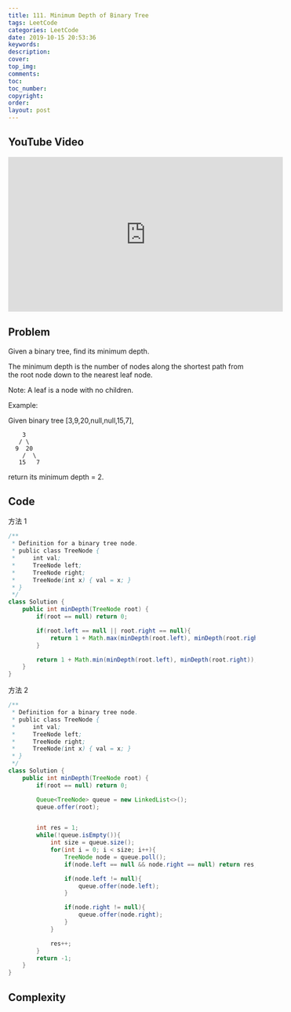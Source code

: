 ```yaml
---
title: 111. Minimum Depth of Binary Tree
tags: LeetCode
categories: LeetCode
date: 2019-10-15 20:53:36
keywords:
description:
cover:
top_img:
comments:
toc:
toc_number:
copyright:
order:
layout: post
---
```


## YouTube Video

<iframe width="560" height="315" src="https://www.youtube.com/embed/Yio16ATjGYM" frameborder="0" allow="accelerometer; autoplay; encrypted-media; gyroscope; picture-in-picture" allowfullscreen></iframe>

## Problem

Given a binary tree, find its minimum depth.

The minimum depth is the number of nodes along the shortest path from the root node down to the nearest leaf node.

Note: A leaf is a node with no children.

Example:

Given binary tree [3,9,20,null,null,15,7],

```
    3
   / \
  9  20
    /  \
   15   7
```

return its minimum depth = 2.

## Code

方法 1

```java
/**
 * Definition for a binary tree node.
 * public class TreeNode {
 *     int val;
 *     TreeNode left;
 *     TreeNode right;
 *     TreeNode(int x) { val = x; }
 * }
 */
class Solution {
    public int minDepth(TreeNode root) {
        if(root == null) return 0;

        if(root.left == null || root.right == null){
            return 1 + Math.max(minDepth(root.left), minDepth(root.right));
        }

        return 1 + Math.min(minDepth(root.left), minDepth(root.right));
    }
}
```

方法 2

```java
/**
 * Definition for a binary tree node.
 * public class TreeNode {
 *     int val;
 *     TreeNode left;
 *     TreeNode right;
 *     TreeNode(int x) { val = x; }
 * }
 */
class Solution {
    public int minDepth(TreeNode root) {
        if(root == null) return 0;

        Queue<TreeNode> queue = new LinkedList<>();
        queue.offer(root);


        int res = 1;
        while(!queue.isEmpty()){
            int size = queue.size();
            for(int i = 0; i < size; i++){
                TreeNode node = queue.poll();
                if(node.left == null && node.right == null) return res;

                if(node.left != null){
                    queue.offer(node.left);
                }

                if(node.right != null){
                    queue.offer(node.right);
                }
            }

            res++;
        }
        return -1;
    }
}
```

## Complexity
